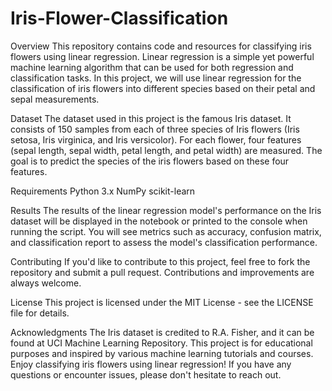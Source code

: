 # Iris-Flower-Classification
Overview
This repository contains code and resources for classifying iris flowers using linear regression. Linear regression is a simple yet powerful machine learning algorithm that can be used for both regression and classification tasks. In this project, we will use linear regression for the classification of iris flowers into different species based on their petal and sepal measurements.

Dataset
The dataset used in this project is the famous Iris dataset. It consists of 150 samples from each of three species of Iris flowers (Iris setosa, Iris virginica, and Iris versicolor). For each flower, four features (sepal length, sepal width, petal length, and petal width) are measured. The goal is to predict the species of the iris flowers based on these four features.

Requirements
Python 3.x
NumPy
scikit-learn

Results
The results of the linear regression model's performance on the Iris dataset will be displayed in the notebook or printed to the console when running the script. You will see metrics such as accuracy, confusion matrix, and classification report to assess the model's classification performance.

Contributing
If you'd like to contribute to this project, feel free to fork the repository and submit a pull request. Contributions and improvements are always welcome.

License
This project is licensed under the MIT License - see the LICENSE file for details.

Acknowledgments
The Iris dataset is credited to R.A. Fisher, and it can be found at UCI Machine Learning Repository.
This project is for educational purposes and inspired by various machine learning tutorials and courses.
Enjoy classifying iris flowers using linear regression! If you have any questions or encounter issues, please don't hesitate to reach out.





